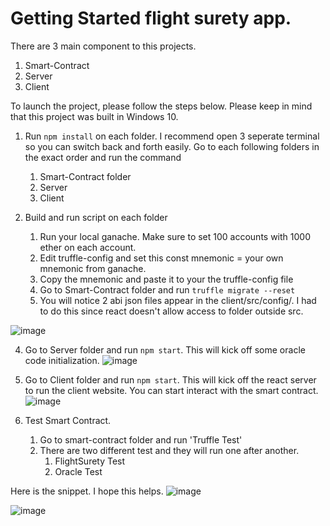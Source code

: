 # Getting Started flight surety app.

There are 3 main component to this projects.
1. Smart-Contract
2. Server
3. Client

To launch the project, please follow the steps below. Please keep in mind that this project was built in Windows 10.

1. Run `npm install` on each folder. I recommend open 3 seperate terminal so you can switch back and forth easily.
   Go to each following folders in the exact order and run the command
   1. Smart-Contract folder
   2. Server
   3. Client

2. Build and run script on each folder
   1. Run your local ganache. Make sure to set 100 accounts with 1000 ether on each account. 
   2. Edit truffle-config and set this const mnemonic = your own mnemonic from ganache.
   3. Copy the mnemonic and paste it to your the truffle-config file 
   4. Go to Smart-Contract folder and run `truffle migrate --reset`
   5. You will notice 2 abi json files appear in the client/src/config/.  I had to do this since react doesn't allow access to folder outside src.

![image](https://user-images.githubusercontent.com/11653682/137628609-e4398564-4102-41d3-9c7b-5cade29bb926.png)

   4. Go to Server folder and run `npm start`. This will kick off some oracle code initialization.
![image](https://user-images.githubusercontent.com/11653682/137629394-01d90b66-a9c2-43bb-8dc5-06c949a2a3bc.png)


   5. Go to Client folder and run `npm start`. This will kick off the react server to run the client website. You can start interact with the smart contract.
![image](https://user-images.githubusercontent.com/11653682/137629511-39091800-fbce-479d-82aa-2950db48f63b.png)

   

3. Test Smart Contract.
    1. Go to smart-contract folder and run 'Truffle Test'
    2. There are two different test and they will run one after another.
       1. FlightSurety Test
       2. Oracle Test

Here is the snippet. I hope this helps.
![image](https://user-images.githubusercontent.com/11653682/137629780-2622c797-3e0e-426c-a5bd-10e9a08a2ac8.png)

![image](https://user-images.githubusercontent.com/11653682/137634455-183d4845-9e26-4993-afbe-4ffaae862d12.png)




